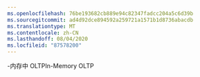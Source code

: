 ```yaml
---
ms.openlocfilehash: 76be193682cb889e94c82347fadcc204a5c6d39b
ms.sourcegitcommit: ad4d92dce894592a259721a1571b1d8736abacdb
ms.translationtype: MT
ms.contentlocale: zh-CN
ms.lasthandoff: 08/04/2020
ms.locfileid: "87578200"
---
```

<span data-ttu-id="cebb4-101">\-内存中 OLTP</span><span class="sxs-lookup"><span data-stu-id="cebb4-101">In\-Memory OLTP</span></span>
